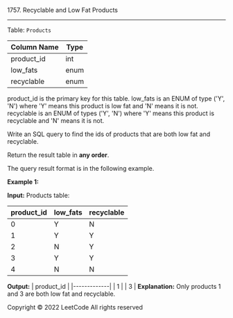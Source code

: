 1757\. Recyclable and Low Fat Products

* * *

Table: `Products`

| Column Name | Type    |
|-------------|---------|
| product\_id  | int     |
| low\_fats    | enum    |
| recyclable  | enum    |
product\_id is the primary key for this table.
low\_fats is an ENUM of type ('Y', 'N') where 'Y' means this product is low fat and 'N' means it is not.
recyclable is an ENUM of types ('Y', 'N') where 'Y' means this product is recyclable and 'N' means it is not.

Write an SQL query to find the ids of products that are both low fat and recyclable.

Return the result table in **any order**.

The query result format is in the following example.

**Example 1:**

**Input:** 
Products table:

| product\_id  | low\_fats | recyclable |
|-------------|----------|------------|
| 0           | Y        | N          |
| 1           | Y        | Y          |
| 2           | N        | Y          |
| 3           | Y        | Y          |
| 4           | N        | N          |
**Output:** 
| product\_id  |
|-------------|
| 1           |
| 3           |
**Explanation:** Only products 1 and 3 are both low fat and recyclable.

Copyright ©️ 2022 LeetCode All rights reserved